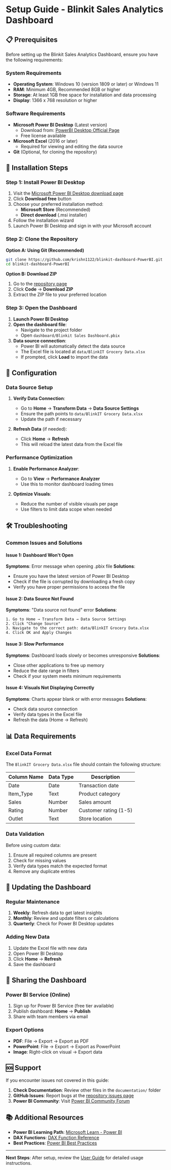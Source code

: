 # Setup Guide - Blinkit Sales Analytics Dashboard

## 📋 Prerequisites

Before setting up the Blinkit Sales Analytics Dashboard, ensure you have the following requirements:

### System Requirements
- **Operating System**: Windows 10 (version 1809 or later) or Windows 11
- **RAM**: Minimum 4GB, Recommended 8GB or higher
- **Storage**: At least 1GB free space for installation and data processing
- **Display**: 1366 x 768 resolution or higher

### Software Requirements
- **Microsoft Power BI Desktop** (Latest version)
  - Download from: [PowerBI Desktop Official Page](https://powerbi.microsoft.com/desktop/)
  - Free license available
- **Microsoft Excel** (2016 or later)
  - Required for viewing and editing the data source
- **Git** (Optional, for cloning the repository)

## 🚀 Installation Steps

### Step 1: Install Power BI Desktop

1. Visit the [Microsoft Power BI Desktop download page](https://powerbi.microsoft.com/desktop/)
2. Click **Download free** button
3. Choose your preferred installation method:
   - **Microsoft Store** (Recommended)
   - **Direct download** (.msi installer)
4. Follow the installation wizard
5. Launch Power BI Desktop and sign in with your Microsoft account

### Step 2: Clone the Repository

**Option A: Using Git (Recommended)**
```bash
git clone https://github.com/krishn1122/blinkit-dashboard-PowerBI.git
cd blinkit-dashboard-PowerBI
```

**Option B: Download ZIP**
1. Go to the [repository page](https://github.com/krishn1122/blinkit-dashboard-PowerBI)
2. Click **Code** → **Download ZIP**
3. Extract the ZIP file to your preferred location

### Step 3: Open the Dashboard

1. **Launch Power BI Desktop**
2. **Open the dashboard file**:
   - Navigate to the project folder
   - Open `dashboard/Blinkit Sales Dashboard.pbix`
3. **Data source connection**:
   - Power BI will automatically detect the data source
   - The Excel file is located at `data/BlinkIT Grocery Data.xlsx`
   - If prompted, click **Load** to import the data

## 🔧 Configuration

### Data Source Setup

1. **Verify Data Connection**:
   - Go to **Home** → **Transform Data** → **Data Source Settings**
   - Ensure the path points to `data/BlinkIT Grocery Data.xlsx`
   - Update the path if necessary

2. **Refresh Data** (if needed):
   - Click **Home** → **Refresh**
   - This will reload the latest data from the Excel file

### Performance Optimization

1. **Enable Performance Analyzer**:
   - Go to **View** → **Performance Analyzer**
   - Use this to monitor dashboard loading times

2. **Optimize Visuals**:
   - Reduce the number of visible visuals per page
   - Use filters to limit data scope when needed

## 🛠️ Troubleshooting

### Common Issues and Solutions

#### Issue 1: Dashboard Won't Open
**Symptoms**: Error message when opening .pbix file
**Solutions**:
- Ensure you have the latest version of Power BI Desktop
- Check if the file is corrupted by downloading a fresh copy
- Verify you have proper permissions to access the file

#### Issue 2: Data Source Not Found
**Symptoms**: "Data source not found" error
**Solutions**:
```
1. Go to Home → Transform Data → Data Source Settings
2. Click "Change Source" 
3. Navigate to the correct path: data/BlinkIT Grocery Data.xlsx
4. Click OK and Apply Changes
```

#### Issue 3: Slow Performance
**Symptoms**: Dashboard loads slowly or becomes unresponsive
**Solutions**:
- Close other applications to free up memory
- Reduce the date range in filters
- Check if your system meets minimum requirements

#### Issue 4: Visuals Not Displaying Correctly
**Symptoms**: Charts appear blank or with error messages
**Solutions**:
- Check data source connection
- Verify data types in the Excel file
- Refresh the data (Home → Refresh)

## 📊 Data Requirements

### Excel Data Format
The `BlinkIT Grocery Data.xlsx` file should contain the following structure:

| Column Name | Data Type | Description |
|-------------|-----------|-------------|
| Date | Date | Transaction date |
| Item_Type | Text | Product category |
| Sales | Number | Sales amount |
| Rating | Number | Customer rating (1-5) |
| Outlet | Text | Store location |

### Data Validation
Before using custom data:
1. Ensure all required columns are present
2. Check for missing values
3. Verify data types match the expected format
4. Remove any duplicate entries

## 🔄 Updating the Dashboard

### Regular Maintenance
1. **Weekly**: Refresh data to get latest insights
2. **Monthly**: Review and update filters or calculations
3. **Quarterly**: Check for Power BI Desktop updates

### Adding New Data
1. Update the Excel file with new data
2. Open Power BI Desktop
3. Click **Home** → **Refresh**
4. Save the dashboard

## 📱 Sharing the Dashboard

### Power BI Service (Online)
1. Sign up for Power BI Service (free tier available)
2. Publish dashboard: **Home** → **Publish**
3. Share with team members via email

### Export Options
- **PDF**: File → Export → Export as PDF
- **PowerPoint**: File → Export → Export as PowerPoint
- **Image**: Right-click on visual → Export data

## 🆘 Support

If you encounter issues not covered in this guide:

1. **Check Documentation**: Review other files in the `documentation/` folder
2. **GitHub Issues**: Report bugs at the [repository issues page](https://github.com/krishn1122/blinkit-dashboard-PowerBI/issues)
3. **Power BI Community**: Visit [Power BI Community Forum](https://community.powerbi.com/)

## 📚 Additional Resources

- **Power BI Learning Path**: [Microsoft Learn - Power BI](https://docs.microsoft.com/learn/powerplatform/power-bi/)
- **DAX Functions**: [DAX Function Reference](https://docs.microsoft.com/dax/)
- **Best Practices**: [Power BI Best Practices](https://docs.microsoft.com/power-bi/guidance/)

---

**Next Steps**: After setup, review the [User Guide](USER_GUIDE.md) for detailed usage instructions.